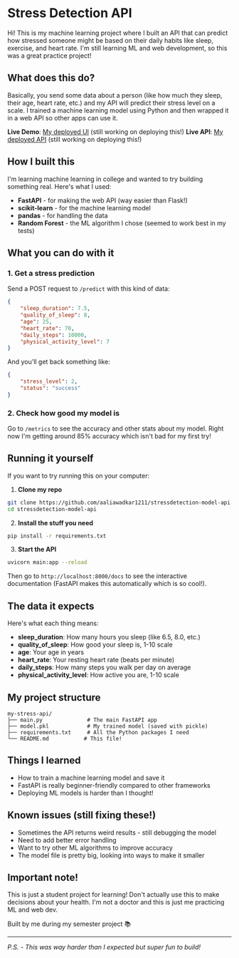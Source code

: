 # Stress Detection API 

Hi! This is my machine learning project where I built an API that can predict how stressed someone might be based on their daily habits like sleep, exercise, and heart rate. I'm still learning ML and web development, so this was a great practice project!

## What does this do?

Basically, you send some data about a person (like how much they sleep, their age, heart rate, etc.) and my API will predict their stress level on a scale. I trained a machine learning model using Python and then wrapped it in a web API so other apps can use it.

**Live Demo**: [My deployed UI](https://stress-detection-ui.vercel.app/) (still working on deploying this!)
**Live API**: [My deployed API](https://stressdetection-model-api.onrender.com/) (still working on deploying this!)

## How I built this

I'm learning machine learning in college and wanted to try building something real. Here's what I used:

- **FastAPI** - for making the web API (way easier than Flask!)
- **scikit-learn** - for the machine learning model  
- **pandas** - for handling the data
- **Random Forest** - the ML algorithm I chose (seemed to work best in my tests)

## What you can do with it

### 1. Get a stress prediction
Send a POST request to `/predict` with this kind of data:

```json
{
    "sleep_duration": 7.5,
    "quality_of_sleep": 8,
    "age": 25,
    "heart_rate": 70,
    "daily_steps": 10000,
    "physical_activity_level": 7
}
```

And you'll get back something like:
```json
{
    "stress_level": 2,
    "status": "success"
}
```

### 2. Check how good my model is
Go to `/metrics` to see the accuracy and other stats about my model. Right now I'm getting around 85% accuracy which isn't bad for my first try!

## Running it yourself

If you want to try running this on your computer:

1. **Clone my repo**
```bash
git clone https://github.com/aaliawadkar1211/stressdetection-model-api.git
cd stressdetection-model-api
```

2. **Install the stuff you need**
```bash
pip install -r requirements.txt
```

3. **Start the API**
```bash
uvicorn main:app --reload
```

Then go to `http://localhost:8000/docs` to see the interactive documentation (FastAPI makes this automatically which is so cool!).

## The data it expects

Here's what each thing means:

- **sleep_duration**: How many hours you sleep (like 6.5, 8.0, etc.)
- **quality_of_sleep**: How good your sleep is, 1-10 scale
- **age**: Your age in years
- **heart_rate**: Your resting heart rate (beats per minute)
- **daily_steps**: How many steps you walk per day on average
- **physical_activity_level**: How active you are, 1-10 scale

## My project structure

```
my-stress-api/
├── main.py              # The main FastAPI app
├── model.pkl            # My trained model (saved with pickle)
├── requirements.txt     # All the Python packages I need
└── README.md           # This file!
```

## Things I learned

- How to train a machine learning model and save it
- FastAPI is really beginner-friendly compared to other frameworks
- Deploying ML models is harder than I thought!

## Known issues (still fixing these!)

- Sometimes the API returns weird results - still debugging the model
- Need to add better error handling
- Want to try other ML algorithms to improve accuracy
- The model file is pretty big, looking into ways to make it smaller



## Important note!

This is just a student project for learning! Don't actually use this to make decisions about your health. I'm not a doctor and this is just me practicing ML and web dev.

Built by me during my semester project 📚

---
*P.S. - This was way harder than I expected but super fun to build!*

